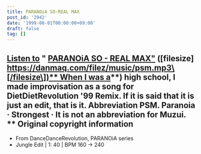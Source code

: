 ```yaml
---
title: PARANOiA SO-REAL MAX
post_id: '2942'
date: '1999-08-01T00:00:00+09:00'
draft: false
tag: []
---
```


## [Listen to](/filez/music/psm.mp3) " [PARANOiA SO - REAL MAX"](/filez/music/psm.mp3) (\[filesize\] [https://danmaq.com/filez/music/psm.mp3\[/filesize\])** When I was a](https://danmaq.com/filez/music/psm.mp3[/filesize])**) high school, I made improvisation as a song for DietDietRevolution '99 Remix. If it is said that it is just an edit, that is it. Abbreviation PSM. Paranoia · Strongest · It is not an abbreviation for Muzui. ** Original copyright information

*   From DanceDanceRevolution, PARANOiA series
*   Jungle Edit | 1: 40 | BPM 160 → 240